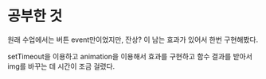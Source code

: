 # 공부한 것

원래 수업에서는 버튼 event만이었지만,
잔상? 이 남는 효과가 있어서 한번 구현해봤다.

setTimeout을 이용하고 animation을 이용해서 효과를 구현하고
함수 결과를 받아서 img를 바꾸는 데 시간이 조금 걸렸다.
